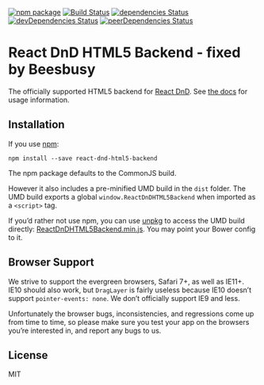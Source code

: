 [![npm package](https://img.shields.io/npm/v/react-dnd-html5-backend.svg?style=flat-square)](https://www.npmjs.org/package/react-dnd-html5-backend)
[![Build Status](https://travis-ci.org/react-dnd/react-dnd-html5-backend.svg?branch=master)](https://travis-ci.org/react-dnd/react-dnd-html5-backend)
[![dependencies Status](https://david-dm.org/react-dnd/react-dnd-html5-backend/status.svg)](https://david-dm.org/react-dnd/react-dnd-html5-backend)
[![devDependencies Status](https://david-dm.org/react-dnd/react-dnd-html5-backend/dev-status.svg)](https://david-dm.org/react-dnd/react-dnd-html5-backend?type=dev)
[![peerDependencies Status](https://david-dm.org/react-dnd/react-dnd-html5-backend/peer-status.svg)](https://david-dm.org/react-dnd/react-dnd-html5-backend?type=peer)

# React DnD HTML5 Backend - fixed by Beesbusy

The officially supported HTML5 backend for [React DnD](http://react-dnd.github.io/react-dnd/).
See [the docs](http://react-dnd.github.io/react-dnd/docs/backends/html5) for usage information.

## Installation

If you use [npm](http://npmjs.com):

```
npm install --save react-dnd-html5-backend
```

The npm package defaults to the CommonJS build.

However it also includes a pre-minified UMD build in the `dist` folder.
The UMD build exports a global `window.ReactDnDHTML5Backend` when imported as a `<script>` tag.

If you’d rather not use npm, you can use [unpkg](http://unpkg.com/) to access the UMD build directly: [ReactDnDHTML5Backend.min.js](https://unpkg.com/react-dnd-html5-backend@latest/dist/ReactDnDHTML5Backend.min.js).
You may point your Bower config to it.

## Browser Support

We strive to support the evergreen browsers, Safari 7+, as well as IE11+. IE10 should also work, but `DragLayer` is fairly useless because IE10 doesn’t support `pointer-events: none`. We don’t officially support IE9 and less.

Unfortunately the browser bugs, inconsistencies, and regressions come up from time to time, so please make sure you test your app on the browsers you’re interested in, and report any bugs to us.

## License

MIT
